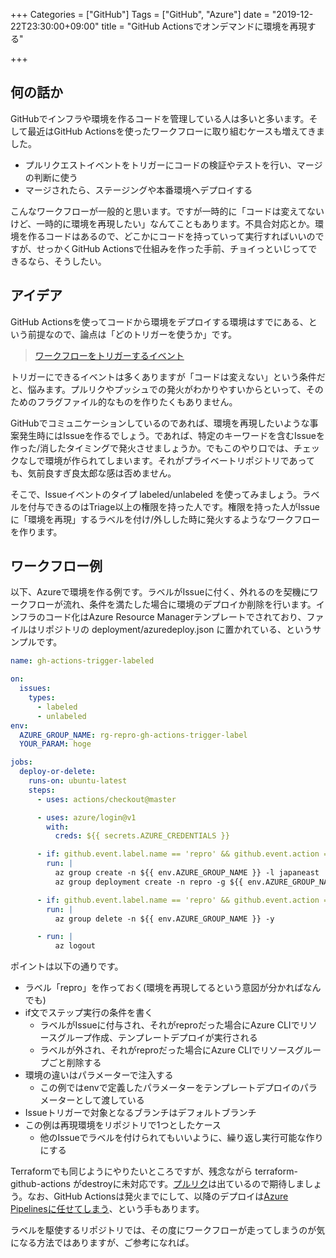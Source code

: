 +++
Categories = ["GitHub"]
Tags = ["GitHub", "Azure"]
date = "2019-12-22T23:30:00+09:00"
title = "GitHub Actionsでオンデマンドに環境を再現する"

+++

## 何の話か

GitHubでインフラや環境を作るコードを管理している人は多いと多います。そして最近はGitHub Actionsを使ったワークフローに取り組むケースも増えてきました。

* プルリクエストイベントをトリガーにコードの検証やテストを行い、マージの判断に使う
* マージされたら、ステージングや本番環境へデプロイする

こんなワークフローが一般的と思います。ですが一時的に「コードは変えてないけど、一時的に環境を再現したい」なんてこともあります。不具合対応とか。環境を作るコードはあるので、どこかにコードを持っていって実行すればいいのですが、せっかくGitHub Actionsで仕組みを作った手前、チョイっといじってできるなら、そうしたい。

## アイデア

GitHub Actionsを使ってコードから環境をデプロイする環境はすでにある、という前提なので、論点は「どのトリガーを使うか」です。

> [ワークフローをトリガーするイベント](https://help.github.com/ja/actions/automating-your-workflow-with-github-actions/events-that-trigger-workflows)

トリガーにできるイベントは多くありますが「コードは変えない」という条件だと、悩みます。プルリクやプッシュでの発火がわかりやすいからといって、そのためのフラグファイル的なものを作りたくもありません。

GitHubでコミュニケーションしているのであれば、環境を再現したいような事案発生時にはIssueを作るでしょう。であれば、特定のキーワードを含むIssueを作った/消したタイミングで発火させましょうか。でもこのやり口では、チェックなしで環境が作られてしまいます。それがプライベートリポジトリであっても、気前良すぎ良太郎な感は否めません。

そこで、Issueイベントのタイプ labeled/unlabeled を使ってみましょう。ラベルを付与できるのはTriage以上の権限を持った人です。権限を持った人がIssueに「環境を再現」するラベルを付け/外しした時に発火するようなワークフローを作ります。

## ワークフロー例

以下、Azureで環境を作る例です。ラベルがIssueに付く、外れるのを契機にワークフローが流れ、条件を満たした場合に環境のデプロイか削除を行います。インフラのコード化はAzure Resource Managerテンプレートでされており、ファイルはリポジトリの deployment/azuredeploy.json に置かれている、というサンプルです。

```yaml
name: gh-actions-trigger-labeled

on:
  issues:
    types:
      - labeled
      - unlabeled
env:
  AZURE_GROUP_NAME: rg-repro-gh-actions-trigger-label
  YOUR_PARAM: hoge

jobs:
  deploy-or-delete:
    runs-on: ubuntu-latest
    steps:
      - uses: actions/checkout@master

      - uses: azure/login@v1
        with:
          creds: ${{ secrets.AZURE_CREDENTIALS }}

      - if: github.event.label.name == 'repro' && github.event.action == 'labeled'
        run: |
          az group create -n ${{ env.AZURE_GROUP_NAME }} -l japaneast
          az group deployment create -n repro -g ${{ env.AZURE_GROUP_NAME }} --template-file deployment/azuredeploy.json --parameters name=${{ env.YOUR_PARAM }}

      - if: github.event.label.name == 'repro' && github.event.action == 'unlabeled'
        run: |
          az group delete -n ${{ env.AZURE_GROUP_NAME }} -y

      - run: |
          az logout
```

ポイントは以下の通りです。

* ラベル「repro」を作っておく(環境を再現してるという意図が分かればなんでも)
* if文でステップ実行の条件を書く
  * ラベルがIssueに付与され、それがreproだった場合にAzure CLIでリソースグループ作成、テンプレートデプロイが実行される
  * ラベルが外され、それがreproだった場合にAzure CLIでリソースグループごと削除する
* 環境の違いはパラメーターで注入する
  * この例ではenvで定義したパラメーターをテンプレートデプロイのパラメーターとして渡している
* Issueトリガーで対象となるブランチはデフォルトブランチ
* この例は再現環境をリポジトリで1つとしたケース
  * 他のIssueでラベルを付けられてもいいように、繰り返し実行可能な作りにする

Terraformでも同じようにやりたいところですが、残念ながら terraform-github-actions がdestroyに未対応です。[プルリク](https://github.com/hashicorp/terraform-github-actions/pull/77)は出ているので期待しましょう。なお、GitHub Actionsは発火までにして、以降のデプロイは[Azure Pipelinesに任せてしまう](https://github.com/Azure/pipelines)、という手もあります。

ラベルを駆使するリポジトリでは、その度にワークフローが走ってしまうのが気になる方法ではありますが、ご参考になれば。
